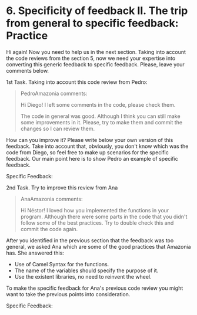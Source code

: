 # 6. Specificity of feedback II. The trip from general to specific feedback: Practice

Hi again! Now you need to help us in the next section. Taking into account the code reviews from the section 5, now we need your expertise into converting this generic feedback to specific feedback. Please, leave your comments below.

1st Task.
Taking into account this code review from Pedro:

>PedroAmazonia comments:
>
>Hi Diego! I left some comments in the code, please check them.
>
> The code in general was good. Although I think you can still make some improvements in it. Please, try to make them and commit the changes so I can review them.

How can you improve it? Please write below your own version of this feedback. Take into account that, obviously, you don't know which was the code from Diego, so feel free to make up scenarios for the specific feedback. Our main point here is to show Pedro an example of specific feedback.

Specific Feedback:



2nd Task.
Try to improve this review from Ana

>AnaAmazonia comments:
>
>Hi Néstor! I loved how you implemented the functions in your program. Although there were some parts in the code that you didn't follow some of the best practices. Try to double check this and commit the code again.

After you identified in the previous section that the feedback was too general, we asked Ana which are some of the good practices that Amazonia has. She answered this:

- Use of Camel Syntax for the functions.
- The name of the variables should specify the purpose of it.
- Use the existent libraries, no need to reinvent the wheel.

To make the specific feedback for Ana's previous code review you might want to take the previous points into consideration.

Specific Feedback:
